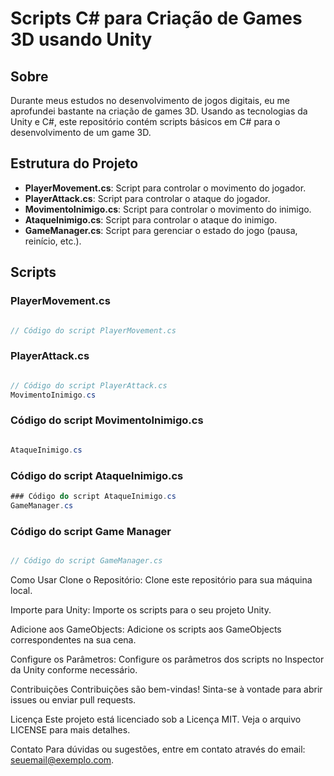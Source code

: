 # Scripts C# para Criação de Games 3D usando Unity

## Sobre
Durante meus estudos no desenvolvimento de jogos digitais, eu me aprofundei bastante na criação de games 3D. Usando as tecnologias da Unity e C#, este repositório contém scripts básicos em C# para o desenvolvimento de um game 3D.

## Estrutura do Projeto
- **PlayerMovement.cs**: Script para controlar o movimento do jogador.
- **PlayerAttack.cs**: Script para controlar o ataque do jogador.
- **MovimentoInimigo.cs**: Script para controlar o movimento do inimigo.
- **AtaqueInimigo.cs**: Script para controlar o ataque do inimigo.
- **GameManager.cs**: Script para gerenciar o estado do jogo (pausa, reinício, etc.).

## Scripts

### PlayerMovement.cs
 ```csharp

// Código do script PlayerMovement.cs

 ```
### PlayerAttack.cs

```csharp

// Código do script PlayerAttack.cs
MovimentoInimigo.cs

 ```
### Código do script MovimentoInimigo.cs

 ``` csharp

AtaqueInimigo.cs

 ```
 ### Código do script AtaqueInimigo.cs
 ```csharp
 ### Código do script AtaqueInimigo.cs
GameManager.cs

 ```
 ### Código do script Game Manager
 
 ```csharp

// Código do script GameManager.cs
  ```

Como Usar
Clone o Repositório: Clone este repositório para sua máquina local.

Importe para Unity: Importe os scripts para o seu projeto Unity.

Adicione aos GameObjects: Adicione os scripts aos GameObjects correspondentes na sua cena.

Configure os Parâmetros: Configure os parâmetros dos scripts no Inspector da Unity conforme necessário.

Contribuições
Contribuições são bem-vindas! Sinta-se à vontade para abrir issues ou enviar pull requests.

Licença
Este projeto está licenciado sob a Licença MIT. Veja o arquivo LICENSE para mais detalhes.

Contato
Para dúvidas ou sugestões, entre em contato através do email: seuemail@exemplo.com.
